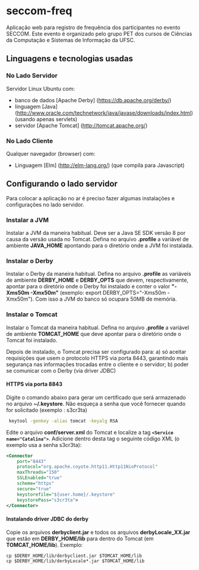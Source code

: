 # seccom-freq
Aplicação web para registro de frequência dos participantes no evento SECCOM. Este evento é organizado pelo grupo PET dos cursos de Ciências da Computação e Sistemas de Informação da UFSC.

## Linguagens e tecnologias usadas

### No Lado Servidor
Servidor Linux Ubuntu com:

* banco de dados [Apache Derby] (https://db.apache.org/derby/) 
* linguagem [Java] (http://www.oracle.com/technetwork/java/javase/downloads/index.html) (usando apenas servlets)
* servidor [Apache Tomcat] (http://tomcat.apache.org/)

### No Lado Cliente
Qualquer navegador (browser) com:

* Linguagem [Elm] (http://elm-lang.org/) (que compila para Javascript)


## Configurando o lado servidor
Para colocar a aplicação no ar é preciso fazer algumas instalações e configurações no lado servidor. 

### Instalar a JVM
Instalar a JVM da maneira habitual. Deve ser a Java SE SDK versão 8 por causa da versão usada no Tomcat. Defina no arquivo **.profile** a variável de ambiente **JAVA_HOME** apontando para o diretório onde a JVM foi instalada.

### Instalar o Derby
Instalar o Derby da maneira habitual. Defina no arquivo **.profile** as variáveis de ambiente **DERBY_HOME** e **DERBY_OPTS** que devem, respectivamente, apontar para o diretório onde o Derby foi instalado e conter o valor **"-Xms50m -Xmx50m"** (exemplo: export DERBY_OPTS="-Xms50m -Xmx50m"). Com isso a JVM do banco só ocupara 50MB de memória.

### Instalar o Tomcat
Instalar o Tomcat da maneira habitual. Defina no arquivo **.profile** a variável de ambiente **TOMCAT_HOME** que deve apontar para o diretório onde o Tomcat foi instalado.

Depois de instalado, o Tomcat precisa ser configurado para: a) só aceitar requisições que usem o protocolo HTTPS via porta 8443, garantindo mais segurança nas informações trocadas entre o cliente e o servidor; b) poder se comunicar com o Derby (via driver JDBC)

#### HTTPS via porta 8843

Digite o comando abaixo para gerar um certificado que será armazenado no arquivo **~/.keystore**. Não esqueça a senha que você fornecer quando for solicitado (exemplo : s3cr3ta)

```bash
 keytool -genkey -alias tomcat -keyalg RSA
```
Edite o arquivo **conf/server.xml** do Tomcat e localize a tag **``<Service name="Catalina">``**. Adicione dentro desta tag o seguinte código XML (o exemplo usa a senha s3cr3ta):

```xml
<Connector 
    port="8443" 
    protocol="org.apache.coyote.http11.Http11NioProtocol"
    maxThreads="150" 
    SSLEnabled="true" 
    scheme="https" 
    secure="true" 
    keystorefile="${user.home}/.keystore" 
    keystorePass="s3cr3ta">
</Connector>
```

#### Instalando driver JDBC do derby
Copie os arquivos **derbyclient.jar** e todos os arquivos **derbyLocale_XX.jar** que estão em **DERBY_HOME/lib** para dentro do Tomcat (em **TOMCAT_HOME/lib**). Exemplo:

```
cp $DERBY_HOME/lib/derbyclient.jar $TOMCAT_HOME/lib
cp $DERBY_HOME/lib/derbyLocale*.jar $TOMCAT_HOME/lib
```


